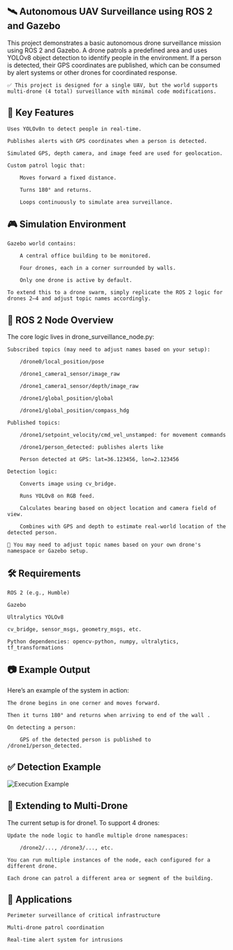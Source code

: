 ## 🛰️ Autonomous UAV Surveillance using ROS 2 and Gazebo

This project demonstrates a basic autonomous drone surveillance mission using ROS 2 and Gazebo. A drone patrols a predefined area and uses YOLOv8 object detection to identify people in the environment. If a person is detected, their GPS coordinates are published, which can be consumed by alert systems or other drones for coordinated response.

    ✅ This project is designed for a single UAV, but the world supports multi-drone (4 total) surveillance with minimal code modifications.
    

## 🧠 Key Features

    Uses YOLOv8n to detect people in real-time.

    Publishes alerts with GPS coordinates when a person is detected.

    Simulated GPS, depth camera, and image feed are used for geolocation.

    Custom patrol logic that:

        Moves forward a fixed distance.

        Turns 180° and returns.

        Loops continuously to simulate area surveillance.

## 🎮 Simulation Environment

    Gazebo world contains:

        A central office building to be monitored.

        Four drones, each in a corner surrounded by walls.

        Only one drone is active by default.

    To extend this to a drone swarm, simply replicate the ROS 2 logic for drones 2–4 and adjust topic names accordingly.

## 🚁 ROS 2 Node Overview

The core logic lives in drone_surveillance_node.py:

    Subscribed topics (may need to adjust names based on your setup):

        /drone0/local_position/pose

        /drone1_camera1_sensor/image_raw

        /drone1_camera1_sensor/depth/image_raw

        /drone1/global_position/global

        /drone1/global_position/compass_hdg

    Published topics:

        /drone1/setpoint_velocity/cmd_vel_unstamped: for movement commands

        /drone1/person_detected: publishes alerts like

        Person detected at GPS: lat=36.123456, lon=2.123456

    Detection logic:

        Converts image using cv_bridge.

        Runs YOLOv8 on RGB feed.

        Calculates bearing based on object location and camera field of view.

        Combines with GPS and depth to estimate real-world location of the detected person.

    📌 You may need to adjust topic names based on your own drone's namespace or Gazebo setup.

## 🛠️ Requirements

    ROS 2 (e.g., Humble)

    Gazebo

    Ultralytics YOLOv8

    cv_bridge, sensor_msgs, geometry_msgs, etc.

    Python dependencies: opencv-python, numpy, ultralytics, tf_transformations

## 📷 Example Output

Here’s an example of the system in action:

    The drone begins in one corner and moves forward.

    Then it turns 180° and returns when arriving to end of the wall .

    On detecting a person:

        GPS of the detected person is published to /drone1/person_detected.

## ✅ Detection Example
![Execution Example](https://github.com/user-attachments/assets/ed48c73c-e8b3-43de-a394-23b4f4fbb27e)
## 🧩 Extending to Multi-Drone

The current setup is for drone1. To support 4 drones:

    Update the node logic to handle multiple drone namespaces:

        /drone2/..., /drone3/..., etc.

    You can run multiple instances of the node, each configured for a different drone.

    Each drone can patrol a different area or segment of the building.


## 🔔 Applications

    Perimeter surveillance of critical infrastructure

    Multi-drone patrol coordination

    Real-time alert system for intrusions
